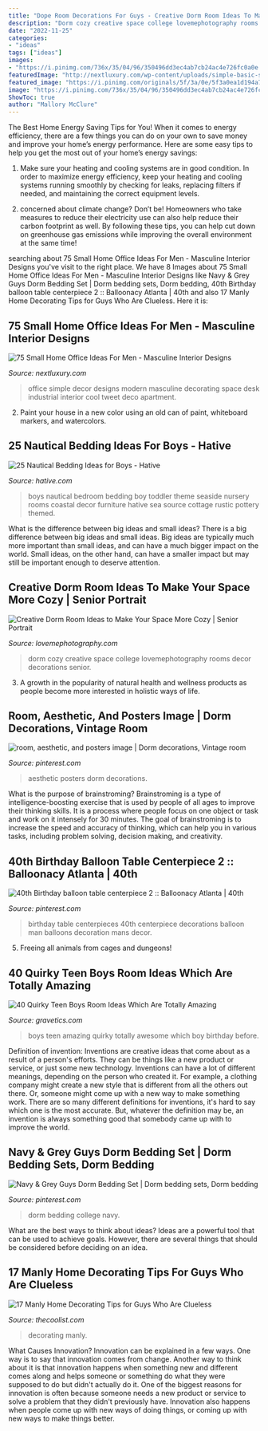 ```yaml
---
title: "Dope Room Decorations For Guys - Creative Dorm Room Ideas To Make Your Space More Cozy"
description: "Dorm cozy creative space college lovemephotography rooms decor decorations senior"
date: "2022-11-25"
categories:
- "ideas"
tags: ["ideas"]
images:
- "https://i.pinimg.com/736x/35/04/96/350496dd3ec4ab7cb24ac4e726fc0a0e.jpg"
featuredImage: "http://nextluxury.com/wp-content/uploads/simple-basic-small-home-office-ideas-for-guys.jpg"
featured_image: "https://i.pinimg.com/originals/5f/3a/0e/5f3a0ea1d194a79980a2082290b402c1.jpg"
image: "https://i.pinimg.com/736x/35/04/96/350496dd3ec4ab7cb24ac4e726fc0a0e.jpg"
ShowToc: true
author: "Mallory McClure"
---
```



The Best Home Energy Saving Tips for You!
When it comes to energy efficiency, there are a few things you can do on your own to save money and improve your home’s energy performance. Here are some easy tips to help you get the most out of your home’s energy savings:
1. Make sure your heating and cooling systems are in good condition. In order to maximize energy efficiency, keep your heating and cooling systems running smoothly by checking for leaks, replacing filters if needed, and maintaining the correct equipment levels.

2. concerned about climate change? Don’t be! Homeowners who take measures to reduce their electricity use can also help reduce their carbon footprint as well. By following these tips, you can help cut down on greenhouse gas emissions while improving the overall environment at the same time!

	

		
searching about 75 Small Home Office Ideas For Men - Masculine Interior Designs you've visit to the right place. We have 8 Images about 75 Small Home Office Ideas For Men - Masculine Interior Designs like Navy &amp; Grey Guys Dorm Bedding Set | Dorm bedding sets, Dorm bedding, 40th Birthday balloon table centerpiece 2 :: Balloonacy Atlanta | 40th and also 17 Manly Home Decorating Tips for Guys Who Are Clueless. Here it is:
		
    
## 75 Small Home Office Ideas For Men - Masculine Interior Designs

<img loading=lazy src="http://nextluxury.com/wp-content/uploads/simple-basic-small-home-office-ideas-for-guys.jpg" onerror="this.onerror=null;this.src='https://tse2.mm.bing.net/th?id=OIP.M-KZJBu113ssvGplBdr7cgAAAA&amp;pid=15.1';" alt="75 Small Home Office Ideas For Men - Masculine Interior Designs">

_Source: nextluxury.com_

>office simple decor designs modern masculine decorating space desk industrial interior cool tweet deco apartment. 

	

2. Paint your house in a new color using an old can of paint, whiteboard markers, and watercolors.

    
## 25 Nautical Bedding Ideas For Boys - Hative

<img loading=lazy src="https://hative.com/wp-content/uploads/2014/10/nautical-bedding-ideas/9-nautical-bedding-ideas-for-boys.jpg" onerror="this.onerror=null;this.src='https://tse1.mm.bing.net/th?id=OIP.iB-csHMmew_U_c2EmHUg0AHaJc&amp;pid=15.1';" alt="25 Nautical Bedding Ideas for Boys - Hative">

_Source: hative.com_

>boys nautical bedroom bedding boy toddler theme seaside nursery rooms coastal decor furniture hative sea source cottage rustic pottery themed. 

	

What is the difference between big ideas and small ideas?
There is a big difference between big ideas and small ideas. Big ideas are typically much more important than small ideas, and can have a much bigger impact on the world. Small ideas, on the other hand, can have a smaller impact but may still be important enough to deserve attention.

    
## Creative Dorm Room Ideas To Make Your Space More Cozy | Senior Portrait

<img loading=lazy src="http://lovemephotography.com/wp-content/uploads/2016/09/image2-8.jpg" onerror="this.onerror=null;this.src='https://tse4.mm.bing.net/th?id=OIP.IdBGg-uNDbD4XmcYfY2IDwHaFj&amp;pid=15.1';" alt="Creative Dorm Room Ideas to Make Your Space More Cozy | Senior Portrait">

_Source: lovemephotography.com_

>dorm cozy creative space college lovemephotography rooms decor decorations senior. 

	

3. A growth in the popularity of natural health and wellness products as people become more interested in holistic ways of life. 

    
## Room, Aesthetic, And Posters Image | Dorm Decorations, Vintage Room

<img loading=lazy src="https://i.pinimg.com/736x/3b/6e/a1/3b6ea18e074d866089cf869c660901ef.jpg" onerror="this.onerror=null;this.src='https://tse3.mm.bing.net/th?id=OIP.wRycsG_7MqP7etWa_ZSKEQAAAA&amp;pid=15.1';" alt="room, aesthetic, and posters image | Dorm decorations, Vintage room">

_Source: pinterest.com_

>aesthetic posters dorm decorations. 

	

What is the purpose of brainstroming?
Brainstroming is a type of intelligence-boosting exercise that is used by people of all ages to improve their thinking skills. It is a process where people focus on one object or task and work on it intensely for 30 minutes. The goal of brainstroming is to increase the speed and accuracy of thinking, which can help you in various tasks, including problem solving, decision making, and creativity.

    
## 40th Birthday Balloon Table Centerpiece 2 :: Balloonacy Atlanta | 40th

<img loading=lazy src="https://i.pinimg.com/originals/5f/3a/0e/5f3a0ea1d194a79980a2082290b402c1.jpg" onerror="this.onerror=null;this.src='https://tse2.mm.bing.net/th?id=OIP.dZT7UbZB7K_H4tL6Ow5_pwHaJ4&amp;pid=15.1';" alt="40th Birthday balloon table centerpiece 2 :: Balloonacy Atlanta | 40th">

_Source: pinterest.com_

>birthday table centerpieces 40th centerpiece decorations balloon man balloons decoration mans decor. 

	

5. Freeing all animals from cages and dungeons!

    
## 40 Quirky Teen Boys Room Ideas Which Are Totally Amazing

<img loading=lazy src="http://www.gravetics.com/wp-content/uploads/2017/06/Awesome-Teen-Boys-Room-Decor.jpg" onerror="this.onerror=null;this.src='https://tse3.mm.bing.net/th?id=OIP.HmRaZpqAPe6ipk6-Sbyj1wHaFj&amp;pid=15.1';" alt="40 Quirky Teen Boys Room Ideas Which Are Totally Amazing">

_Source: gravetics.com_

>boys teen amazing quirky totally awesome which boy birthday before. 

	

Definition of invention:
Inventions are creative ideas that come about as a result of a person's efforts. They can be things like a new product or service, or just some new technology. Inventions can have a lot of different meanings, depending on the person who created it. For example, a clothing company might create a new style that is different from all the others out there. Or, someone might come up with a new way to make something work. There are so many different definitions for inventions, it's hard to say which one is the most accurate. But, whatever the definition may be, an invention is always something good that somebody came up with to improve the world.

    
## Navy &amp; Grey Guys Dorm Bedding Set | Dorm Bedding Sets, Dorm Bedding

<img loading=lazy src="https://i.pinimg.com/736x/35/04/96/350496dd3ec4ab7cb24ac4e726fc0a0e.jpg" onerror="this.onerror=null;this.src='https://tse4.mm.bing.net/th?id=OIP.1ubOqGBqG_iMkvC1czFp0gHaLH&amp;pid=15.1';" alt="Navy &amp; Grey Guys Dorm Bedding Set | Dorm bedding sets, Dorm bedding">

_Source: pinterest.com_

>dorm bedding college navy. 

	

What are the best ways to think about ideas?
Ideas are a powerful tool that can be used to achieve goals. However, there are several things that should be considered before deciding on an idea.

    
## 17 Manly Home Decorating Tips For Guys Who Are Clueless

<img loading=lazy src="http://cdn.thecoolist.com/wp-content/uploads/2016/07/Masculine-Themed-Room-home-decorating-tips-for-men.jpg" onerror="this.onerror=null;this.src='https://tse4.mm.bing.net/th?id=OIP.lC1PS4TDkUSRWNkcqoQREwHaFj&amp;pid=15.1';" alt="17 Manly Home Decorating Tips for Guys Who Are Clueless">

_Source: thecoolist.com_

>decorating manly. 

	

What Causes Innovation?
Innovation can be explained in a few ways. One way is to say that innovation comes from change. Another way to think about it is that innovation happens when something new and different comes along and helps someone or something do what they were supposed to do but didn't actually do it. 
One of the biggest reasons for innovation is often because someone needs a new product or service to solve a problem that they didn't previously have. Innovation also happens when people come up with new ways of doing things, or coming up with new ways to make things better.

